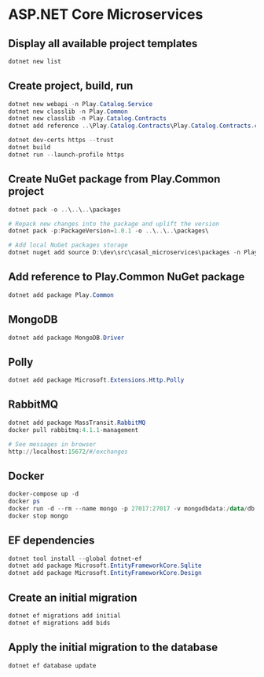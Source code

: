 # ASP.NET Core Microservices

## Display all available project templates
```powershell
dotnet new list
```

## Create project, build, run
```powershell
dotnet new webapi -n Play.Catalog.Service
dotnet new classlib -n Play.Common
dotnet new classlib -n Play.Catalog.Contracts
dotnet add reference ..\Play.Catalog.Contracts\Play.Catalog.Contracts.csproj

dotnet dev-certs https --trust
dotnet build
dotnet run --launch-profile https
```

## Create NuGet package from Play.Common project
```powershell
dotnet pack -o ..\..\..\packages

# Repack new changes into the package and uplift the version
dotnet pack -p:PackageVersion=1.0.1 -o ..\..\..\packages\

# Add local NuGet packages storage
dotnet nuget add source D:\dev\src\casal_microservices\packages -n PlayEconomy
```

## Add reference to Play.Common NuGet package
```powershell
dotnet add package Play.Common
```

## MongoDB
```powershell
dotnet add package MongoDB.Driver
```

## Polly
```powershell
dotnet add package Microsoft.Extensions.Http.Polly
```

## RabbitMQ
```powershell
dotnet add package MassTransit.RabbitMQ
docker pull rabbitmq:4.1.1-management

# See messages in browser
http://localhost:15672/#/exchanges
```

## Docker
```powershell
docker-compose up -d
docker ps
docker run -d --rm --name mongo -p 27017:27017 -v mongodbdata:/data/db mongo
docker stop mongo
```

## EF dependencies
```powershell
dotnet tool install --global dotnet-ef
dotnet add package Microsoft.EntityFrameworkCore.Sqlite
dotnet add package Microsoft.EntityFrameworkCore.Design
```

## Create an initial migration
```powershell
dotnet ef migrations add initial
dotnet ef migrations add bids
```

## Apply the initial migration to the database
```powershell
dotnet ef database update
```